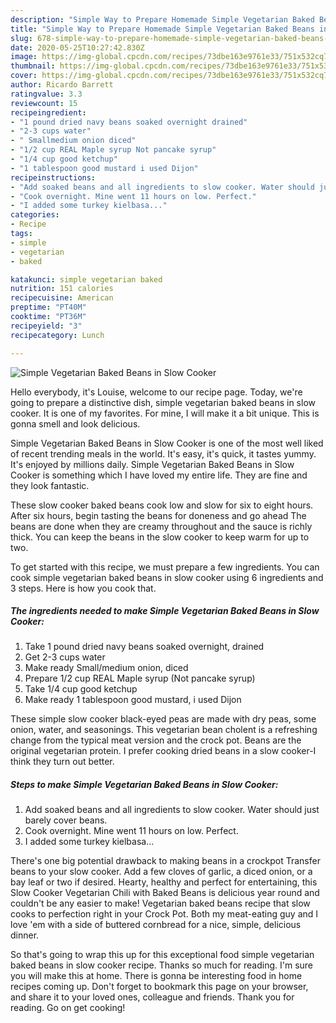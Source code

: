 ```yaml
---
description: "Simple Way to Prepare Homemade Simple Vegetarian Baked Beans in Slow Cooker"
title: "Simple Way to Prepare Homemade Simple Vegetarian Baked Beans in Slow Cooker"
slug: 678-simple-way-to-prepare-homemade-simple-vegetarian-baked-beans-in-slow-cooker
date: 2020-05-25T10:27:42.830Z
image: https://img-global.cpcdn.com/recipes/73dbe163e9761e33/751x532cq70/simple-vegetarian-baked-beans-in-slow-cooker-recipe-main-photo.jpg
thumbnail: https://img-global.cpcdn.com/recipes/73dbe163e9761e33/751x532cq70/simple-vegetarian-baked-beans-in-slow-cooker-recipe-main-photo.jpg
cover: https://img-global.cpcdn.com/recipes/73dbe163e9761e33/751x532cq70/simple-vegetarian-baked-beans-in-slow-cooker-recipe-main-photo.jpg
author: Ricardo Barrett
ratingvalue: 3.3
reviewcount: 15
recipeingredient:
- "1 pound dried navy beans soaked overnight drained"
- "2-3 cups water"
- " Smallmedium onion diced"
- "1/2 cup REAL Maple syrup Not pancake syrup"
- "1/4 cup good ketchup"
- "1 tablespoon good mustard i used Dijon"
recipeinstructions:
- "Add soaked beans and all ingredients to slow cooker. Water should just barely cover beans."
- "Cook overnight. Mine went 11 hours on low. Perfect."
- "I added some turkey kielbasa..."
categories:
- Recipe
tags:
- simple
- vegetarian
- baked

katakunci: simple vegetarian baked 
nutrition: 151 calories
recipecuisine: American
preptime: "PT40M"
cooktime: "PT36M"
recipeyield: "3"
recipecategory: Lunch

---
```



![Simple Vegetarian Baked Beans in Slow Cooker](https://img-global.cpcdn.com/recipes/73dbe163e9761e33/751x532cq70/simple-vegetarian-baked-beans-in-slow-cooker-recipe-main-photo.jpg)

Hello everybody, it's Louise, welcome to our recipe page. Today, we're going to prepare a distinctive dish, simple vegetarian baked beans in slow cooker. It is one of my favorites. For mine, I will make it a bit unique. This is gonna smell and look delicious.

Simple Vegetarian Baked Beans in Slow Cooker is one of the most well liked of recent trending meals in the world. It's easy, it's quick, it tastes yummy. It's enjoyed by millions daily. Simple Vegetarian Baked Beans in Slow Cooker is something which I have loved my entire life. They are fine and they look fantastic.

These slow cooker baked beans cook low and slow for six to eight hours. After six hours, begin tasting the beans for doneness and go ahead The beans are done when they are creamy throughout and the sauce is richly thick. You can keep the beans in the slow cooker to keep warm for up to two.


To get started with this recipe, we must prepare a few ingredients. You can cook simple vegetarian baked beans in slow cooker using 6 ingredients and 3 steps. Here is how you cook that.

<!--inarticleads1-->

##### The ingredients needed to make Simple Vegetarian Baked Beans in Slow Cooker:

1. Take 1 pound dried navy beans soaked overnight, drained
1. Get 2-3 cups water
1. Make ready  Small/medium onion, diced
1. Prepare 1/2 cup REAL Maple syrup (Not pancake syrup)
1. Take 1/4 cup good ketchup
1. Make ready 1 tablespoon good mustard, i used Dijon


These simple slow cooker black-eyed peas are made with dry peas, some onion, water, and seasonings. This vegetarian bean cholent is a refreshing change from the typical meat version and the crock pot. Beans are the original vegetarian protein. I prefer cooking dried beans in a slow cooker-I think they turn out better. 

<!--inarticleads2-->

##### Steps to make Simple Vegetarian Baked Beans in Slow Cooker:

1. Add soaked beans and all ingredients to slow cooker. Water should just barely cover beans.
1. Cook overnight. Mine went 11 hours on low. Perfect.
1. I added some turkey kielbasa...


There&#39;s one big potential drawback to making beans in a crockpot Transfer beans to your slow cooker. Add a few cloves of garlic, a diced onion, or a bay leaf or two if desired. Hearty, healthy and perfect for entertaining, this Slow Cooker Vegetarian Chili with Baked Beans is delicious year round and couldn&#39;t be any easier to make! Vegetarian baked beans recipe that slow cooks to perfection right in your Crock Pot. Both my meat-eating guy and I love &#39;em with a side of buttered cornbread for a nice, simple, delicious dinner. 

So that's going to wrap this up for this exceptional food simple vegetarian baked beans in slow cooker recipe. Thanks so much for reading. I'm sure you will make this at home. There is gonna be interesting food in home recipes coming up. Don't forget to bookmark this page on your browser, and share it to your loved ones, colleague and friends. Thank you for reading. Go on get cooking!
